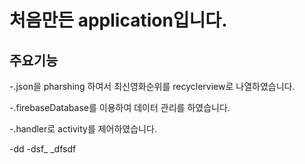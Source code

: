 # 처음만든 application입니다.
## 주요기능

-.json을 pharshing 하여서 최신영화순위를 recyclerview로 나열하였습니다.

-.firebaseDatabase를 이용하여 데이터 관리를 하였습니다.

-.handler로 activity를 제어하였습니다.

-dd
-dsf_
_dfsdf
